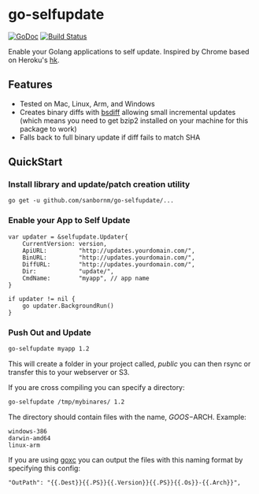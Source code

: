 # go-selfupdate

[![GoDoc](https://godoc.org/github.com/sanbornm/go-selfupdate/selfupdate?status.svg)](https://godoc.org/github.com/sanbornm/go-selfupdate/selfupdate)
[![Build Status](https://travis-ci.org/sanbornm/go-selfupdate.svg?branch=master)](https://travis-ci.org/sanbornm/go-selfupdate)

Enable your Golang applications to self update.  Inspired by Chrome based on Heroku's [hk](https://github.com/heroku/hk).

## Features

* Tested on Mac, Linux, Arm, and Windows
* Creates binary diffs with [bsdiff](http://www.daemonology.net/bsdiff/) allowing small incremental updates (which means you need to get bzip2 installed on your machine for this package to work)
* Falls back to full binary update if diff fails to match SHA

## QuickStart

### Install library and update/patch creation utility

`go get -u github.com/sanbornm/go-selfupdate/...`

### Enable your App to Self Update

```golang
var updater = &selfupdate.Updater{
    CurrentVersion: version,
    ApiURL:         "http://updates.yourdomain.com/",
    BinURL:         "http://updates.yourdomain.com/",
    DiffURL:        "http://updates.yourdomain.com/",
    Dir:            "update/",
    CmdName:        "myapp", // app name
}

if updater != nil {
    go updater.BackgroundRun()
}
```

### Push Out and Update

```bash
go-selfupdate myapp 1.2
```

This will create a folder in your project called, *public* you can then rsync or transfer this to your webserver or S3.

If you are cross compiling you can specify a directory:

```bash
go-selfupdate /tmp/mybinares/ 1.2
```

The directory should contain files with the name, $GOOS-$ARCH. Example:

```text
windows-386
darwin-amd64
linux-arm
```

If you are using [goxc](https://github.com/laher/goxc) you can output the files with this naming format by specifying this config:

```text
"OutPath": "{{.Dest}}{{.PS}}{{.Version}}{{.PS}}{{.Os}}-{{.Arch}}",
```
